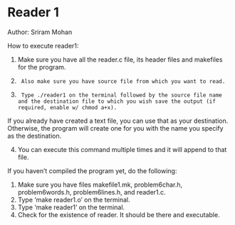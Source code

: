 # Reader 1

Author: Sriram Mohan

How to execute reader1:
1.	Make sure you have all the reader.c file, its header files and makefiles for the program.
2.      Also make sure you have source file from which you want to read.
3.      Type ./reader1 on the terminal followed by the source file name and the destination file to which you wish save the output (if required, enable w/ chmod a+x).

  If you already have created a text file, you can use that as your destination.
	Otherwise, the program will create one for you with the name you specify as the destination.
  
4.	You can execute this command multiple times and it will append to that file.


If you haven’t compiled the program yet, do the following:
1.	Make sure you have files makefile1.mk, problem6char.h, problem6words.h,  problem6lines.h, and reader1.c.
2.	Type ‘make reader1.o’ on the terminal.
3.	Type ‘make reader1’ on the terminal.
4.	Check for the existence of reader. It should be there and executable.
